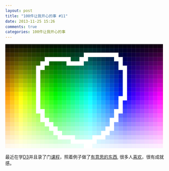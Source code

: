 ```yaml
---
layout: post
title: "100件让我开心的事 #11"
date: 2013-11-25 15:26
comments: true
categories: 100件让我开心的事
---
```


<a href="http://codepen.io/luckyyang/pen/HidlF"><img src="/images/happy_11.png" title="D3的作品" alt="D3的作品" width="500"></a>

最近在学<a href="https://github.com/mbostock/d3">D3</a>并且录了门<a href="http://haoqicat.com/luckyyang/wang-ye-shang-de-tu-biao">课程</a>，照着例子做了<a href="http://codepen.io/luckyyang/pen/HidlF">有意思的东西</a>, 很多人<a href="http://codepen.io/luckyyang/details/HidlF">喜欢</a>，很有成就感。


